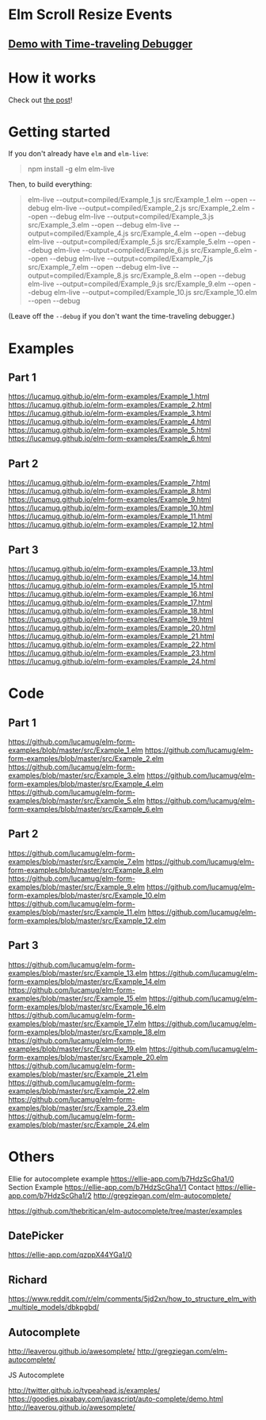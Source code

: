 # Elm Scroll Resize Events

## [Demo with Time-traveling Debugger](https://lucamug.github.io/elm-form-examples/)

# How it works

Check out [the post]()!

# Getting started

If you don't already have `elm` and `elm-live`:

> npm install -g elm elm-live

Then, to build everything:

> elm-live --output=compiled/Example_1.js src/Example_1.elm --open --debug
> elm-live --output=compiled/Example_2.js src/Example_2.elm --open --debug
> elm-live --output=compiled/Example_3.js src/Example_3.elm --open --debug
> elm-live --output=compiled/Example_4.js src/Example_4.elm --open --debug
> elm-live --output=compiled/Example_5.js src/Example_5.elm --open --debug
> elm-live --output=compiled/Example_6.js src/Example_6.elm --open --debug
> elm-live --output=compiled/Example_7.js src/Example_7.elm --open --debug
> elm-live --output=compiled/Example_8.js src/Example_8.elm --open --debug
> elm-live --output=compiled/Example_9.js src/Example_9.elm --open --debug
> elm-live --output=compiled/Example_10.js src/Example_10.elm --open --debug

(Leave off the `--debug` if you don't want the time-traveling debugger.)

# Examples

## Part 1

https://lucamug.github.io/elm-form-examples/Example_1.html
https://lucamug.github.io/elm-form-examples/Example_2.html
https://lucamug.github.io/elm-form-examples/Example_3.html
https://lucamug.github.io/elm-form-examples/Example_4.html
https://lucamug.github.io/elm-form-examples/Example_5.html
https://lucamug.github.io/elm-form-examples/Example_6.html

## Part 2

https://lucamug.github.io/elm-form-examples/Example_7.html
https://lucamug.github.io/elm-form-examples/Example_8.html
https://lucamug.github.io/elm-form-examples/Example_9.html
https://lucamug.github.io/elm-form-examples/Example_10.html
https://lucamug.github.io/elm-form-examples/Example_11.html
https://lucamug.github.io/elm-form-examples/Example_12.html

## Part 3

https://lucamug.github.io/elm-form-examples/Example_13.html
https://lucamug.github.io/elm-form-examples/Example_14.html
https://lucamug.github.io/elm-form-examples/Example_15.html
https://lucamug.github.io/elm-form-examples/Example_16.html
https://lucamug.github.io/elm-form-examples/Example_17.html
https://lucamug.github.io/elm-form-examples/Example_18.html
https://lucamug.github.io/elm-form-examples/Example_19.html
https://lucamug.github.io/elm-form-examples/Example_20.html
https://lucamug.github.io/elm-form-examples/Example_21.html
https://lucamug.github.io/elm-form-examples/Example_22.html
https://lucamug.github.io/elm-form-examples/Example_23.html
https://lucamug.github.io/elm-form-examples/Example_24.html

# Code

## Part 1

https://github.com/lucamug/elm-form-examples/blob/master/src/Example_1.elm
https://github.com/lucamug/elm-form-examples/blob/master/src/Example_2.elm
https://github.com/lucamug/elm-form-examples/blob/master/src/Example_3.elm
https://github.com/lucamug/elm-form-examples/blob/master/src/Example_4.elm
https://github.com/lucamug/elm-form-examples/blob/master/src/Example_5.elm
https://github.com/lucamug/elm-form-examples/blob/master/src/Example_6.elm

## Part 2

https://github.com/lucamug/elm-form-examples/blob/master/src/Example_7.elm
https://github.com/lucamug/elm-form-examples/blob/master/src/Example_8.elm
https://github.com/lucamug/elm-form-examples/blob/master/src/Example_9.elm
https://github.com/lucamug/elm-form-examples/blob/master/src/Example_10.elm
https://github.com/lucamug/elm-form-examples/blob/master/src/Example_11.elm
https://github.com/lucamug/elm-form-examples/blob/master/src/Example_12.elm

## Part 3

https://github.com/lucamug/elm-form-examples/blob/master/src/Example_13.elm
https://github.com/lucamug/elm-form-examples/blob/master/src/Example_14.elm
https://github.com/lucamug/elm-form-examples/blob/master/src/Example_15.elm
https://github.com/lucamug/elm-form-examples/blob/master/src/Example_16.elm
https://github.com/lucamug/elm-form-examples/blob/master/src/Example_17.elm
https://github.com/lucamug/elm-form-examples/blob/master/src/Example_18.elm
https://github.com/lucamug/elm-form-examples/blob/master/src/Example_19.elm
https://github.com/lucamug/elm-form-examples/blob/master/src/Example_20.elm
https://github.com/lucamug/elm-form-examples/blob/master/src/Example_21.elm
https://github.com/lucamug/elm-form-examples/blob/master/src/Example_22.elm
https://github.com/lucamug/elm-form-examples/blob/master/src/Example_23.elm
https://github.com/lucamug/elm-form-examples/blob/master/src/Example_24.elm

# Others

Ellie for autocomplete example https://ellie-app.com/b7HdzScGha1/0
Section Example https://ellie-app.com/b7HdzScGha1/1
Contact https://ellie-app.com/b7HdzScGha1/2
http://gregziegan.com/elm-autocomplete/

https://github.com/thebritican/elm-autocomplete/tree/master/examples

## DatePicker

https://ellie-app.com/qzppX44YGa1/0

## Richard

https://www.reddit.com/r/elm/comments/5jd2xn/how_to_structure_elm_with_multiple_models/dbkpgbd/

## Autocomplete

http://leaverou.github.io/awesomplete/
http://gregziegan.com/elm-autocomplete/

JS Autocomplete

http://twitter.github.io/typeahead.js/examples/
https://goodies.pixabay.com/javascript/auto-complete/demo.html
http://leaverou.github.io/awesomplete/
